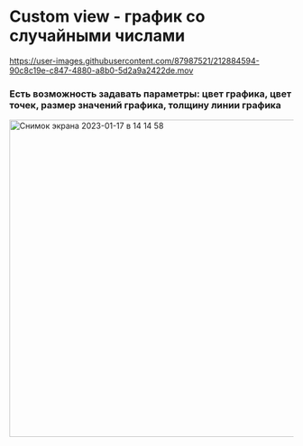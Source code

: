 # Custom view - график со случайными числами

https://user-images.githubusercontent.com/87987521/212884594-90c8c19e-c847-4880-a8b0-5d2a9a2422de.mov

### Есть возможность задавать параметры: цвет графика, цвет точек, размер значений графика, толщину линии графика
<img width="562" alt="Снимок экрана 2023-01-17 в 14 14 58" src="https://user-images.githubusercontent.com/87987521/212885143-3e7c3911-be35-4e5b-adc4-351b4ad34cd2.png">


